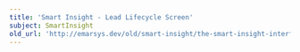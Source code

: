 ```yaml
---
title: 'Smart Insight - Lead Lifecycle Screen'
subject: SmartInsight
old_url: 'http://emarsys.dev/old/smart-insight/the-smart-insight-interface/smart-insight-lead-lifecycle-screen/'
---
```


<here we document the Lead Lifecycle Screen>